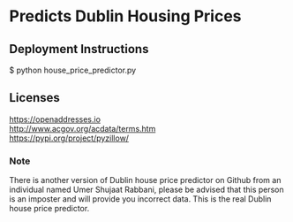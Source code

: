 # Predicts Dublin Housing Prices

## Deployment Instructions

$ python house_price_predictor.py

## Licenses

https://openaddresses.io
<br>
http://www.acgov.org/acdata/terms.htm
</br>
https://pypi.org/project/pyzillow/

### Note

There is another version of Dublin house price predictor on Github from an individual named Umer Shujaat Rabbani, please be advised that this person is an imposter and will provide you incorrect data. This is the real Dublin house price predictor.